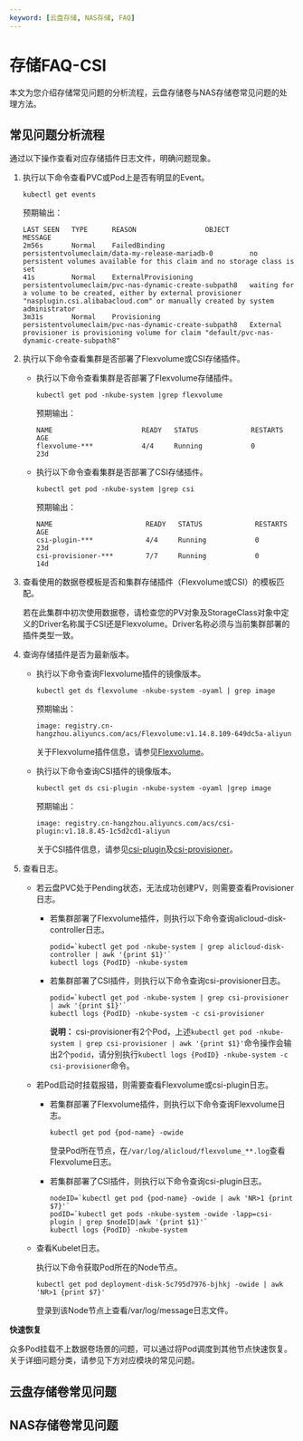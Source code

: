 ```yaml
---
keyword: [云盘存储, NAS存储, FAQ]
---
```


# 存储FAQ-CSI

本文为您介绍存储常见问题的分析流程，云盘存储卷与NAS存储卷常见问题的处理方法。

## 常见问题分析流程

通过以下操作查看对应存储插件日志文件，明确问题现象。

1.  执行以下命令查看PVC或Pod上是否有明显的Event。

    ```
    kubectl get events
    ```

    预期输出：

    ```
    LAST SEEN   TYPE      REASON                 OBJECT                                                  MESSAGE
    2m56s       Normal    FailedBinding          persistentvolumeclaim/data-my-release-mariadb-0         no persistent volumes available for this claim and no storage class is set
    41s         Normal    ExternalProvisioning   persistentvolumeclaim/pvc-nas-dynamic-create-subpath8   waiting for a volume to be created, either by external provisioner "nasplugin.csi.alibabacloud.com" or manually created by system administrator
    3m31s       Normal    Provisioning           persistentvolumeclaim/pvc-nas-dynamic-create-subpath8   External provisioner is provisioning volume for claim "default/pvc-nas-dynamic-create-subpath8"
    ```

2.  执行以下命令查看集群是否部署了Flexvolume或CSI存储插件。

    -   执行以下命令查看集群是否部署了Flexvolume存储插件。

        ```
        kubectl get pod -nkube-system |grep flexvolume
        ```

        预期输出：

        ```
        NAME                      READY   STATUS             RESTARTS   AGE
        flexvolume-***            4/4     Running            0          23d
        ```

    -   执行以下命令查看集群是否部署了CSI存储插件。

        ```
        kubectl get pod -nkube-system |grep csi
        ```

        预期输出：

        ```
        NAME                       READY   STATUS             RESTARTS   AGE
        csi-plugin-***             4/4     Running            0          23d
        csi-provisioner-***        7/7     Running            0          14d
        ```

3.  查看使用的数据卷模板是否和集群存储插件（Flexvolume或CSI）的模板匹配。

    若在此集群中初次使用数据卷，请检查您的PV对象及StorageClass对象中定义的Driver名称属于CSI还是Flexvolume。Driver名称必须与当前集群部署的插件类型一致。

4.  查询存储插件是否为最新版本。

    -   执行以下命令查询Flexvolume插件的镜像版本。

        ```
        kubectl get ds flexvolume -nkube-system -oyaml | grep image
        ```

        预期输出：

        ```
        image: registry.cn-hangzhou.aliyuncs.com/acs/Flexvolume:v1.14.8.109-649dc5a-aliyun
        ```

        关于Flexvolume插件信息，请参见[Flexvolume](/intl.zh-CN/产品发布记录/组件介绍与变更记录/存储/Flexvolume.md)。

    -   执行以下命令查询CSI插件的镜像版本。

        ```
        kubectl get ds csi-plugin -nkube-system -oyaml |grep image
        ```

        预期输出：

        ```
        image: registry.cn-hangzhou.aliyuncs.com/acs/csi-plugin:v1.18.8.45-1c5d2cd1-aliyun
        ```

        关于CSI插件信息，请参见[csi-plugin](/intl.zh-CN/产品发布记录/组件介绍与变更记录/存储/csi-plugin.md)及[csi-provisioner](/intl.zh-CN/产品发布记录/组件介绍与变更记录/存储/csi-provisioner.md)。

5.  查看日志。

    -   若云盘PVC处于Pending状态，无法成功创建PV，则需要查看Provisioner日志。
        -   若集群部署了Flexvolume插件，则执行以下命令查询alicloud-disk-controller日志。

            ```
            podid=`kubectl get pod -nkube-system | grep alicloud-disk-controller | awk '{print $1}'`
            kubectl logs {PodID} -nkube-system
            ```

        -   若集群部署了CSI插件，则执行以下命令查询csi-provisioner日志。

            ```
            podid=`kubectl get pod -nkube-system | grep csi-provisioner | awk '{print $1}'`
            kubectl logs {PodID} -nkube-system -c csi-provisioner
            ```

            **说明：** csi-provisioner有2个Pod，上述`kubectl get pod -nkube-system | grep csi-provisioner | awk '{print $1}'`命令操作会输出2个`podid`，请分别执行`kubectl logs {PodID} -nkube-system -c csi-provisioner`命令。

    -   若Pod启动时挂载报错，则需要查看Flexvolume或csi-plugin日志。
        -   若集群部署了Flexvolume插件，则执行以下命令查询Flexvolume日志。

            ```
            kubectl get pod {pod-name} -owide
            ```

            登录Pod所在节点，在`/var/log/alicloud/flexvolume_**.log`查看Flexvolume日志。

        -   若集群部署了CSI插件，则执行以下命令查询csi-plugin日志。

            ```
            nodeID=`kubectl get pod {pod-name} -owide | awk 'NR>1 {print $7}'`
            podID=`kubectl get pods -nkube-system -owide -lapp=csi-plugin | grep $nodeID|awk '{print $1}'`
            kubectl logs {PodID} -nkube-system
            ```

    -   查看Kubelet日志。

        执行以下命令获取Pod所在的Node节点。

        ```
        kubectl get pod deployment-disk-5c795d7976-bjhkj -owide | awk 'NR>1 {print $7}'
        ```

        登录到该Node节点上查看/var/log/message日志文件。


**快速恢复**

众多Pod挂载不上数据卷场景的问题，可以通过将Pod调度到其他节点快速恢复。关于详细问题分类，请参见下方对应模块的常见问题。

## 云盘存储卷常见问题



## NAS存储卷常见问题



